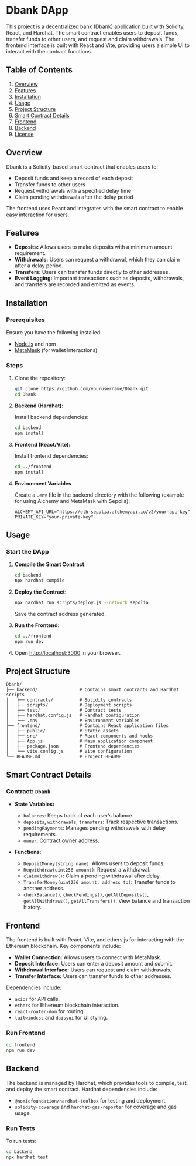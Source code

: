 # Dbank DApp

This project is a decentralized bank (Dbank) application built with Solidity, React, and Hardhat. The smart contract enables users to deposit funds, transfer funds to other users, and request and claim withdrawals. The frontend interface is built with React and Vite, providing users a simple UI to interact with the contract functions.

## Table of Contents

1. [Overview](#overview)
2. [Features](#features)
3. [Installation](#installation)
4. [Usage](#usage)
5. [Project Structure](#project-structure)
6. [Smart Contract Details](#smart-contract-details)
7. [Frontend](#frontend)
8. [Backend](#backend)
9. [License](#license)

## Overview

Dbank is a Solidity-based smart contract that enables users to:

- Deposit funds and keep a record of each deposit
- Transfer funds to other users
- Request withdrawals with a specified delay time
- Claim pending withdrawals after the delay period

The frontend uses React and integrates with the smart contract to enable easy interaction for users.

## Features

- **Deposits:** Allows users to make deposits with a minimum amount requirement.
- **Withdrawals:** Users can request a withdrawal, which they can claim after a delay period.
- **Transfers:** Users can transfer funds directly to other addresses.
- **Event Logging:** Important transactions such as deposits, withdrawals, and transfers are recorded and emitted as events.

## Installation

### Prerequisites

Ensure you have the following installed:

- [Node.js](https://nodejs.org/) and npm
- [MetaMask](https://metamask.io/) (for wallet interactions)

### Steps

1. Clone the repository:

   ```bash
   git clone https://github.com/yourusername/Dbank.git
   cd Dbank
   ```

2. **Backend (Hardhat):**

   Install backend dependencies:

   ```bash
   cd backend
   npm install
   ```

3. **Frontend (React/Vite):**

   Install frontend dependencies:

   ```bash
   cd ../frontend
   npm install
   ```

4. **Environment Variables**

   Create a `.env` file in the backend directory with the following (example for using Alchemy and MetaMask with Sepolia):

   ```plaintext
   ALCHEMY_API_URL="https://eth-sepolia.alchemyapi.io/v2/your-api-key"
   PRIVATE_KEY="your-private-key"
   ```

## Usage

### Start the DApp

1. **Compile the Smart Contract**:

   ```bash
   cd backend
   npx hardhat compile
   ```

2. **Deploy the Contract**:

   ```bash
   npx hardhat run scripts/deploy.js --network sepolia
   ```

   Save the contract address generated.

3. **Run the Frontend**:

   ```bash
   cd ../frontend
   npm run dev
   ```

4. Open [http://localhost:3000](http://localhost:3000) in your browser.

## Project Structure

```plaintext
Dbank/
├── backend/                # Contains smart contracts and Hardhat scripts
│   ├── contracts/          # Solidity contracts
│   ├── scripts/            # Deployment scripts
│   ├── test/               # Contract tests
│   ├── hardhat.config.js   # Hardhat configuration
│   └── .env                # Environment variables
├── frontend/               # Contains React application files
│   ├── public/             # Static assets
│   ├── src/                # React components and hooks
│   ├── App.js              # Main application component
│   ├── package.json        # Frontend dependencies
│   └── vite.config.js      # Vite configuration
└── README.md               # Project README
```

## Smart Contract Details

### Contract: `Dbank`

- **State Variables:**

  - `balances`: Keeps track of each user’s balance.
  - `deposits`, `withdrawals`, `transfers`: Track respective transactions.
  - `pendingPayments`: Manages pending withdrawals with delay requirements.
  - `owner`: Contract owner address.

- **Functions:**
  - `DepositMoney(string name)`: Allows users to deposit funds.
  - `Reqwithdraw(uint256 amount)`: Request a withdrawal.
  - `claimWithdraw()`: Claim a pending withdrawal after delay.
  - `TransferMoney(uint256 amount, address to)`: Transfer funds to another address.
  - `checkBalance()`, `checkPendings()`, `getAllDeposits()`, `getAllWithdraws()`, `getAllTransfers()`: View balance and transaction history.

## Frontend

The frontend is built with React, Vite, and ethers.js for interacting with the Ethereum blockchain. Key components include:

- **Wallet Connection:** Allows users to connect with MetaMask.
- **Deposit Interface:** Users can enter a deposit amount and submit.
- **Withdrawal Interface:** Users can request and claim withdrawals.
- **Transfer Interface:** Users can transfer funds to other addresses.

Dependencies include:

- `axios` for API calls.
- `ethers` for Ethereum blockchain interaction.
- `react-router-dom` for routing.
- `tailwindcss` and `daisyui` for UI styling.

### Run Frontend

```bash
cd frontend
npm run dev
```

## Backend

The backend is managed by Hardhat, which provides tools to compile, test, and deploy the smart contract. Hardhat dependencies include:

- `@nomicfoundation/hardhat-toolbox` for testing and deployment.
- `solidity-coverage` and `hardhat-gas-reporter` for coverage and gas usage.

### Run Tests

To run tests:

```bash
cd backend
npx hardhat test
```
